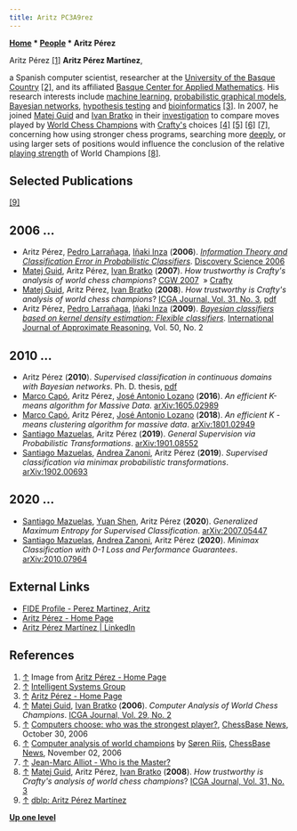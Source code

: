 ```yaml
---
title: Aritz PC3A9rez
---
```

**[Home](Home "Home") * [People](People "People") * Aritz Pérez**

[](https://web.archive.org/web/20120628115525/http://www.sc.ehu.es/ccwbayes/members/aritz/aritz.html) Aritz Pérez <a id="cite-note-1" href="#cite-ref-1">[1]</a>
**Aritz Pérez Martínez**,

a Spanish computer scientist, researcher at the [University of the Basque Country](https://en.wikipedia.org/wiki/University_of_the_Basque_Country) <a id="cite-note-2" href="#cite-ref-2">[2]</a>, and its affiliated [Basque Center for Applied Mathematics](https://en.wikipedia.org/wiki/Basque_Center_for_Applied_Mathematics).
His research interests include [machine learning](Learning "Learning"), [probabilistic graphical models](https://en.wikipedia.org/wiki/Graphical_model), [Bayesian networks](https://en.wikipedia.org/wiki/Bayesian_network), [hypothesis testing](https://en.wikipedia.org/wiki/Statistical_hypothesis_testing) and [bioinformatics](https://en.wikipedia.org/wiki/Bioinformatics)
<a id="cite-note-3" href="#cite-ref-3">[3]</a>.
In 2007, he joined [Matej Guid](Matej_Guid "Matej Guid") and [Ivan Bratko](Ivan_Bratko "Ivan Bratko") in their [investigation](https://en.wikipedia.org/wiki/Comparison_of_top_chess_players_throughout_history#Matej_Guid_and_Ivan_Bratko)
to compare moves played by [World Chess Champions](https://en.wikipedia.org/wiki/World_Chess_Championship) with [Crafty's](Crafty "Crafty") choices <a id="cite-note-4" href="#cite-ref-4">[4]</a> <a id="cite-note-5" href="#cite-ref-5">[5]</a> <a id="cite-note-6" href="#cite-ref-6">[6]</a> <a id="cite-note-7" href="#cite-ref-7">[7]</a>,
concerning how using stronger chess programs, searching more [deeply](Depth "Depth"), or using larger sets of positions would influence the conclusion of the relative [playing strength](Playing_Strength "Playing Strength") of World Champions <a id="cite-note-8" href="#cite-ref-8">[8]</a>.

## Selected Publications

<a id="cite-note-9" href="#cite-ref-9">[9]</a>

## 2006 ...

- Aritz Pérez, [Pedro Larrañaga](https://dblp.uni-trier.de/pid/04/5852.html), [Iñaki Inza](https://dblp.uni-trier.de/pid/97/6861.html) (**2006**). *[Information Theory and Classification Error in Probabilistic Classifiers](https://link.springer.com/chapter/10.1007/11893318_40)*. [Discovery Science 2006](https://dblp.uni-trier.de/db/conf/dis/dis2006.html#PaerezLI06)
- [Matej Guid](Matej_Guid "Matej Guid"), Aritz Pérez, [Ivan Bratko](Ivan_Bratko "Ivan Bratko") (**2007**). *How trustworthy is Crafty's analysis of world chess champions*? [CGW 2007](CGW_2007 "CGW 2007")  » [Crafty](Crafty "Crafty")
- [Matej Guid](Matej_Guid "Matej Guid"), Aritz Pérez, [Ivan Bratko](Ivan_Bratko "Ivan Bratko") (**2008**). *How trustworthy is Crafty's analysis of world chess champions*? [ICGA Journal, Vol. 31, No. 3](ICGA_Journal#31_3 "ICGA Journal"), [pdf](https://ailab.si/matej/doc/How_Trustworthy_is_Craftys_Analysis.pdf)
- Aritz Pérez, [Pedro Larrañaga](https://dblp.uni-trier.de/pid/04/5852.html), [Iñaki Inza](https://dblp.uni-trier.de/pid/97/6861.html) (**2009**). *[Bayesian classifiers based on kernel density estimation: Flexible classifiers](https://www.sciencedirect.com/science/article/pii/S0888613X08001400)*. [International Journal of Approximate Reasoning](https://www.journals.elsevier.com/international-journal-of-approximate-reasoning), Vol. 50, No. 2

## 2010 ...

- Aritz Pérez (**2010**). *Supervised classification in continuous domains with Bayesian networks*. Ph. D. thesis, [pdf](http://www.sc.ehu.es/ccwbayes/members/aritz/documentos/aritz.phd.dissertation.21Mayo2010.pdf)
- [Marco Capó](https://dblp.uni-trier.de/pid/180/5659.html), Aritz Pérez, [José Antonio Lozano](https://dblp.uni-trier.de/pid/l/JoseAntonioLozano.html) (**2016**). *An efficient K-means algorithm for Massive Data*. [arXiv:1605.02989](https://arxiv.org/abs/1605.02989)
- [Marco Capó](https://dblp.uni-trier.de/pid/180/5659.html), Aritz Pérez, [José Antonio Lozano](https://dblp.uni-trier.de/pid/l/JoseAntonioLozano.html) (**2018**). *An efficient K -means clustering algorithm for massive data*. [arXiv:1801.02949](https://arxiv.org/abs/1801.02949)
- [Santiago Mazuelas](https://dblp.uni-trier.de/pid/84/6071.html), Aritz Pérez (**2019**). *General Supervision via Probabilistic Transformations*. [arXiv:1901.08552](https://arxiv.org/abs/1901.08552)
- [Santiago Mazuelas](https://dblp.uni-trier.de/pid/84/6071.html), [Andrea Zanoni](https://dblp.uni-trier.de/pid/236/5976.html), Aritz Pérez (**2019**). *Supervised classification via minimax probabilistic transformations*. [arXiv:1902.00693](https://arxiv.org/abs/1902.00693)

## 2020 ...

- [Santiago Mazuelas](https://dblp.uni-trier.de/pid/84/6071.html), [Yuan Shen](https://dblp.uni-trier.de/pid/92/3660.html), Aritz Pérez (**2020**). *Generalized Maximum Entropy for Supervised Classification*. [arXiv:2007.05447](https://arxiv.org/abs/2007.05447)
- [Santiago Mazuelas](https://dblp.uni-trier.de/pid/84/6071.html), [Andrea Zanoni](https://dblp.uni-trier.de/pid/236/5976.html), Aritz Pérez (**2020**). *Minimax Classification with 0-1 Loss and Performance Guarantees*. [arXiv:2010.07964](https://arxiv.org/abs/2010.07964)

## External Links

- [FIDE Profile - Perez Martinez, Aritz](https://ratings.fide.com/profile/2265664)
- [Aritz Pérez - Home Page](http://www.sc.ehu.es/ccwbayes/members/aritz/aritz_semiold.html)
- [Aritz Pérez Martínez | LinkedIn](https://www.linkedin.com/in/aritz-p%C3%A9rez-mart%C3%ADnez-31910688/)

## References

1. <a id="cite-ref-1" href="#cite-note-1">↑</a> Image from [Aritz Pérez - Home Page](http://www.sc.ehu.es/ccwbayes/members/aritz/aritz_semiold.html)
1. <a id="cite-ref-2" href="#cite-note-2">↑</a> [Intelligent Systems Group](http://www.sc.ehu.es/ccwbayes/)
1. <a id="cite-ref-3" href="#cite-note-3">↑</a> [Aritz Pérez - Home Page](http://www.sc.ehu.es/ccwbayes/members/aritz/aritz_semiold.html)
1. <a id="cite-ref-4" href="#cite-note-4">↑</a> [Matej Guid](Matej_Guid "Matej Guid"), [Ivan Bratko](Ivan_Bratko "Ivan Bratko") (**2006**). *Computer Analysis of World Chess Champions*. [ICGA Journal, Vol. 29, No. 2](ICGA_Journal#29_2 "ICGA Journal")
1. <a id="cite-ref-5" href="#cite-note-5">↑</a> [Computers choose: who was the strongest player?](https://en.chessbase.com/post/computers-choose-who-was-the-strongest-player-), [ChessBase News](ChessBase "ChessBase"), October 30, 2006
1. <a id="cite-ref-6" href="#cite-note-6">↑</a> [Computer analysis of world champions](https://en.chessbase.com/post/computer-analysis-of-world-champions) by [Søren Riis](S%C3%B8ren_Riis "Søren Riis"), [ChessBase News](ChessBase "ChessBase"), November 02, 2006
1. <a id="cite-ref-7" href="#cite-note-7">↑</a> [Jean-Marc Alliot - Who is the Master?](Jean-Marc_Alliot#WhoistheMaster "Jean-Marc Alliot")
1. <a id="cite-ref-8" href="#cite-note-8">↑</a> [Matej Guid](Matej_Guid "Matej Guid"), Aritz Pérez, [Ivan Bratko](Ivan_Bratko "Ivan Bratko") (**2008**). *How trustworthy is Crafty's analysis of world chess champions*? [ICGA Journal, Vol. 31, No. 3](ICGA_Journal#31_3 "ICGA Journal")
1. <a id="cite-ref-9" href="#cite-note-9">↑</a> [dblp: Aritz Pérez Martínez](https://dblp.uni-trier.de/pid/p/AritzPerezMartinez.html)

**[Up one level](People "People")**

